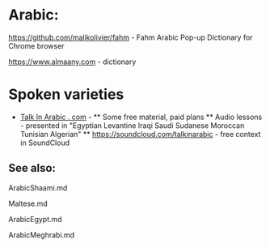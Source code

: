 
# Arabic:
https://github.com/malikolivier/fahm - Fahm Arabic Pop-up Dictionary for Chrome browser

https://www.almaany.com - dictionary 

# Spoken varieties

 * [Talk In Arabic . com](https://www.talkinarabic.com) - 
  ** Some free material, paid plans
  ** Audio lessons - presented in "Egyptian Levantine Iraqi Saudi Sudanese Moroccan Tunisian Algerian"
  ** https://soundcloud.com/talkinarabic - free context in SoundCloud


## See also:

ArabicShaami.md

Maltese.md

ArabicEgypt.md

ArabicMeghrabi.md







